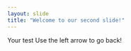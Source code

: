 ```yaml
---
layout: slide 
title: "Welcome to our second slide!"
---
```

Your test 
Use the left arrow to go back!
